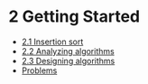 # 2 Getting Started

* [2.1 Insertion sort](Chapter_2_Getting_Started/exercises_2.1.md)
* [2.2 Analyzing algorithms](Chapter_2_Getting_Started/exercises_2.2.md)
* [2.3 Designing algorithms](Chapter_2_Getting_Started/exercises_2.3.md)
* [Problems](Chapter_2_Getting_Started/problems.md)
